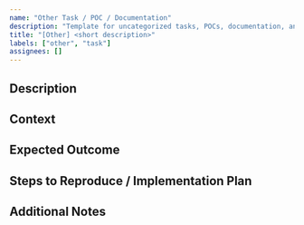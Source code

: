 ```yaml
---
name: "Other Task / POC / Documentation"
description: "Template for uncategorized tasks, POCs, documentation, and miscellaneous issues."
title: "[Other] <short description>"
labels: ["other", "task"]
assignees: []
---
```


## Description

<!-- Describe the task, POC, documentation, or issue in detail. -->

## Context

<!-- Provide any relevant context, links, or background information. -->

## Expected Outcome

<!-- What is the expected result or deliverable? -->

## Steps to Reproduce / Implementation Plan

<!-- List the steps or plan to address this issue. -->

## Additional Notes

<!-- Add any other relevant information, screenshots, or references. -->
